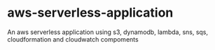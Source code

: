 # aws-serverless-application
An aws serverless application using s3, dynamodb, lambda, sns, sqs, cloudformation and cloudwatch compoments
